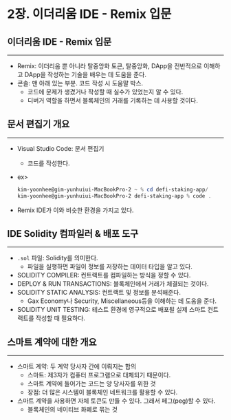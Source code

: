 # 2장. 이더리움 IDE - Remix 입문

## 이더리움 IDE - Remix 입문

---

- Remix: 이더리움 뿐 아니라 탈중앙화 토큰, 탈중앙화, DApp을 전반적으로 이해하고 DApp을 작성하는 기술을 배우는 데 도움을 준다.
- 콘솔: 맨 아래 있는 부분. 코드 작성 시 도움말 박스.
    - 코드에 문제가 생겼거나 작성할 때 실수가 있었는지 알 수 있다.
    - 디버거 역할을 하면서 블록체인의 거래를 기록하는 데 사용할 것이다.

## 문서 편집기 개요

---

- Visual Studio Code: 문서 편집기
    - 코드를 작성한다.
- ex>
    
    ```powershell
    kim-yoonhee@gim-yunhuiui-MacBookPro-2 ~ % cd defi-staking-app/
    kim-yoonhee@gim-yunhuiui-MacBookPro-2 defi-staking-app % code .
    ```
    
- Remix IDE가 이와 비슷한 환경을 가지고 있다.

## IDE Solidity 컴파일러 & 배포 도구

---

- `.sol` 파일: Solidity를 의미한다.
    - 파일을 실행하면 파일이 정보를 저장하는 데이터 타입을 알고 있다.
- SOLIDITY COMPILER: 컨트랙트를 컴파일하는 방식을 정할 수 있다.
- DEPLOY & RUN TRANSACTIONS: 블록체인에서 거래가 체결되는 것이다.
- SOLIDITY STATIC ANALYSIS: 컨트랙트 및 정보를 분석해준다.
    - Gax Economy나 Security, Miscellaneous등을 이해하는 데 도움을 준다.
- SOLIDITY UNIT TESTING: 테스트 환경에 영구적으로 배포될 실제 스마트 컨트랙트를 작성할 때 필요하다.

## 스마트 계약에 대한 개요

---

- 스마트 계약: 두 계약 당사자 간에 이뤄지는 합의
    - 스마트: 제3자가 컴퓨터 프로그램으로 대체되기 때문이다.
    - 스마트 계약에 들어가는 코드는 양 당사자를 위한 것
    - 장점: 더 많은 시스템이 블록체인 네트워크를 활용할 수 있다.
- 스마트 계약을 사용하면 자체 토큰도 만들 수 있다. 그래서 페그(peg)할 수 있다.
    - 블록체인의 네이티브 화폐로 묶는 것